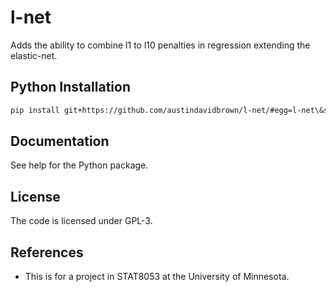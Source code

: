 l-net
===========

Adds the ability to combine l1 to l10 penalties in regression extending the elastic-net.

Python Installation
-------
```bash
pip install git+https://github.com/austindavidbrown/l-net/#egg=l-net\&subdirectory=python-package
```

Documentation
-------
See help for the Python package.

License
-------
The code is licensed under GPL-3.

References
---------
- This is for a project in STAT8053 at the University of Minnesota.

